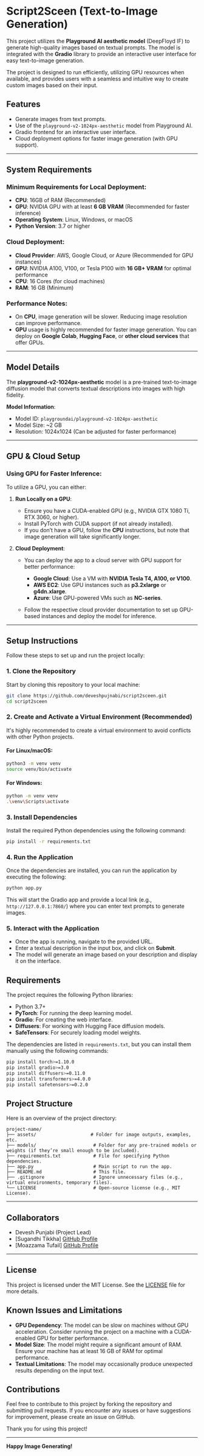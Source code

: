
# Script2Sceen (Text-to-Image Generation) 

This project utilizes the **Playground AI aesthetic model** (DeepFloyd IF) to generate high-quality images based on textual prompts. The model is integrated with the **Gradio** library to provide an interactive user interface for easy text-to-image generation.

The project is designed to run efficiently, utilizing GPU resources when available, and provides users with a seamless and intuitive way to create custom images based on their input.

## Features
- Generate images from text prompts.
- Use of the `playground-v2-1024px-aesthetic` model from Playground AI.
- Gradio frontend for an interactive user interface.
- Cloud deployment options for faster image generation (with GPU support).

---

## System Requirements

### Minimum Requirements for Local Deployment:
- **CPU**: 16GB of RAM (Recommended)
- **GPU**: NVIDIA GPU with at least **6 GB VRAM** (Recommended for faster inference)
- **Operating System**: Linux, Windows, or macOS
- **Python Version**: 3.7 or higher

### Cloud Deployment:
- **Cloud Provider**: AWS, Google Cloud, or Azure (Recommended for GPU instances)
- **GPU**: NVIDIA A100, V100, or Tesla P100 with **16 GB+ VRAM** for optimal performance
- **CPU**: 16 Cores (for cloud machines)
- **RAM**: 16 GB (Minimum)

### Performance Notes:
- On **CPU**, image generation will be slower. Reducing image resolution can improve performance.
- **GPU** usage is highly recommended for faster image generation. You can deploy on **Google Colab**, **Hugging Face**, or **other cloud services** that offer GPUs.

---

## Model Details

The **playground-v2-1024px-aesthetic** model is a pre-trained text-to-image diffusion model that converts textual descriptions into images with high fidelity.

**Model Information**:
- Model ID: `playgroundai/playground-v2-1024px-aesthetic`
- Model Size: ~2 GB
- Resolution: 1024x1024 (Can be adjusted for faster performance)

---

## GPU & Cloud Setup

### Using GPU for Faster Inference:
To utilize a GPU, you can either:
1. **Run Locally on a GPU**:
   - Ensure you have a CUDA-enabled GPU (e.g., NVIDIA GTX 1080 Ti, RTX 3060, or higher).
   - Install PyTorch with CUDA support (if not already installed).
   - If you don’t have a GPU, follow the **CPU** instructions, but note that image generation will take significantly longer.

2. **Cloud Deployment**:
   - You can deploy the app to a cloud server with GPU support for better performance:
     - **Google Cloud**: Use a VM with **NVIDIA Tesla T4, A100, or V100**.
     - **AWS EC2**: Use GPU instances such as **p3.2xlarge** or **g4dn.xlarge**.
     - **Azure**: Use GPU-powered VMs such as **NC-series**.

   - Follow the respective cloud provider documentation to set up GPU-based instances and deploy the model for inference.

---


## Setup Instructions

Follow these steps to set up and run the project locally:

### 1. Clone the Repository
Start by cloning this repository to your local machine:

```bash
git clone https://github.com/deveshpujnabi/script2sceen.git
cd script2sceen
```

### 2. Create and Activate a Virtual Environment (Recommended)
It's highly recommended to create a virtual environment to avoid conflicts with other Python projects.

#### For Linux/macOS:
```bash
python3 -m venv venv
source venv/bin/activate
```

#### For Windows:
```bash
python -m venv venv
.\venv\Scripts\activate
```

### 3. Install Dependencies
Install the required Python dependencies using the following command:

```bash
pip install -r requirements.txt
```

### 4. Run the Application
Once the dependencies are installed, you can run the application by executing the following:

```bash
python app.py
```

This will start the Gradio app and provide a local link (e.g., `http://127.0.0.1:7860/`) where you can enter text prompts to generate images.

### 5. Interact with the Application
- Once the app is running, navigate to the provided URL.
- Enter a textual description in the input box, and click on **Submit**.
- The model will generate an image based on your description and display it on the interface.

## Requirements

The project requires the following Python libraries:

- Python 3.7+
- **PyTorch**: For running the deep learning model.
- **Gradio**: For creating the web interface.
- **Diffusers**: For working with Hugging Face diffusion models.
- **SafeTensors**: For securely loading model weights.

The dependencies are listed in `requirements.txt`, but you can install them manually using the following commands:

```bash
pip install torch>=1.10.0
pip install gradio>=3.0
pip install diffusers>=0.11.0
pip install transformers>=4.0.0
pip install safetensors>=0.2.0
```

## Project Structure

Here is an overview of the project directory:

```
project-name/
├── assets/                    # Folder for image outputs, examples, etc.
├── models/                     # Folder for any pre-trained models or weights (if they’re small enough to be included).
├── requirements.txt            # File for specifying Python dependencies.
├── app.py                      # Main script to run the app.
├── README.md                   # This file.
├── .gitignore                  # Ignore unnecessary files (e.g., virtual environments, temporary files).
└── LICENSE                     # Open-source license (e.g., MIT License).
```
---
## Collaborators
- Devesh Punjabi (Project Lead)
- [Sugandhi Tikkha] [GitHub Profile](https://github.com/Sugandhi30)
- [Moazzama Tufail] [GitHub Profile](https://github.com/Moazzama-Tufail)
---
## License

This project is licensed under the MIT License. See the [LICENSE](LICENSE) file for more details.

## Known Issues and Limitations
- **GPU Dependency**: The model can be slow on machines without GPU acceleration. Consider running the project on a machine with a CUDA-enabled GPU for better performance.
- **Model Size**: The model might require a significant amount of RAM. Ensure your machine has at least 16 GB of RAM for optimal performance.
- **Textual Limitations**: The model may occasionally produce unexpected results depending on the input text.

## Contributions

Feel free to contribute to this project by forking the repository and submitting pull requests. If you encounter any issues or have suggestions for improvement, please create an issue on GitHub.


Thank you for using this project!

---

**Happy Image Generating!**
